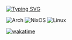 [![Typing SVG](https://readme-typing-svg.herokuapp.com?color=%FFFFFFFF&lines=I+use+Arch+btw)](https://git.io/typing-svg)

![Arch](https://img.shields.io/badge/Arch%20Linux-1793D1?logo=arch-linux&logoColor=fff&style=for-the-badge)
![NixOS](https://img.shields.io/badge/NIXOS-5277C3.svg?style=for-the-badge&logo=NixOS&logoColor=white)
![Linux](https://img.shields.io/badge/Linux-FCC624?style=for-the-badge&logo=linux&logoColor=black)

[![wakatime](https://wakatime.com/badge/user/4acf2bae-127f-4c00-96b1-10d679f3c698.svg)](https://wakatime.com/@4acf2bae-127f-4c00-96b1-10d679f3c698)
